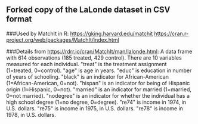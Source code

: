 ## Forked copy of the LaLonde dataset in CSV format

###Used by MatchIt in R:
https://gking.harvard.edu/matchit 
https://cran.r-project.org/web/packages/MatchIt/index.html

###Details from https://rdrr.io/cran/MatchIt/man/lalonde.html:
A data frame with 614 observations (185 treated, 429 control). There are 10 variables measured for each individual. "treat" is the treatment assignment (1=treated, 0=control). "age" is age in years. "educ" is education in number of years of schooling. "black" is an indicator for African-American (1=African-American, 0=not). "hispan" is an indicator for being of Hispanic origin (1=Hispanic, 0=not). "married" is an indicator for married (1=married, 0=not married). "nodegree" is an indicator for whether the individual has a high school degree (1=no degree, 0=degree). "re74" is income in 1974, in U.S. dollars. "re75" is income in 1975, in U.S. dollars. "re78" is income in 1978, in U.S. dollars.

